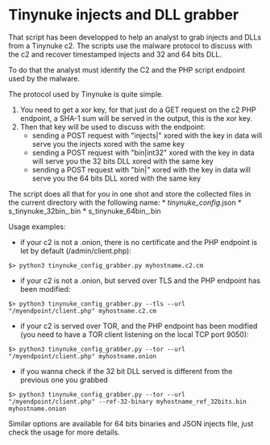 # Tinynuke injects and DLL grabber

That script has been developped to help an analyst to grab injects and DLLs from a Tinynuke c2.
The scripts use the malware protocol to discuss with the c2 and recover timestamped injects and 32 and 64 bits DLL.

To do that the analyst must identify the C2 and the PHP script endpoint used by the malware.

The protocol used by Tinynuke is quite simple.

1. You need to get a xor key, for that just do a GET request on the c2 PHP endpoint, a SHA-1 sum will be served in the output, this is the xor key.
2. Then that key will be used to discuss with the endpoint:
    * sending a POST request with "injects|" xored with the key in data will serve you the injects xored with the same key
    * sending a POST request with "bin|int32" xored with the key in data will serve you the 32 bits DLL xored with the same key
    * sending a POST request with "bin|" xored with the key in data will serve you the 64 bits DLL xored with the same key

The script does all that for you in one shot and store the collected files in the current directory with the following name: 
    * <c2 hostname>_tinynuke_config_<datetime>.json
    * <c2 hostname>s_tinynuke_32bin_<datetime>.bin
    * <c2 hostname>s_tinynuke_64bin_<datetime>.bin

Usage examples:

* if your c2 is not a .onion, there is no certificate and the PHP endpoint is let by default (/admin/client.php): 

```
$> python3 tinynuke_config_grabber.py myhostname.c2.cm
```

* if your c2 is not a .onion, but served over TLS and the PHP endpoint has been modified: 

```
$> python3 tinynuke_config_grabber.py --tls --url "/myendpoint/client.php" myhostname.c2.cm
```

* if your c2 is served over TOR, and the PHP endpoint has been modified (you need to have a TOR client listening on the local TCP port 9050): 

```
$> python3 tinynuke_config_grabber.py --tor --url "/myendpoint/client.php" myhostname.onion
```

* if you wanna check if the 32 bit DLL served is different from the previous one you grabbed

```
$> python3 tinynuke_config_grabber.py --tor --url "/myendpoint/client.php" --ref-32-binary myhostname_ref_32bits.bin myhostname.onion
```

Similar options are available for 64 bits binaries and JSON injects file, just check the usage for more details.